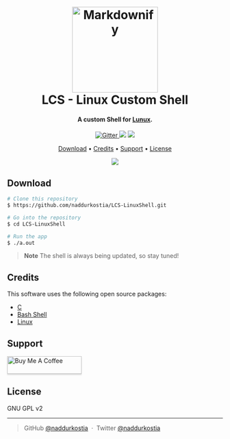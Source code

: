 
<h1 align="center">
  <br>
  <a href="http://www.amitmerchant.com/electron-markdownify"><img src="https://i.imgur.com/F02djtl.png" alt="Markdownify" width="200"></a>
  <br>
  LCS - Linux Custom Shell
  <br>
</h1>

<h4 align="center">A custom Shell for <a href="https://github.com/torvalds/linux" target="_blank">Lunux</a>.</h4>

<p align="center">
  <a href="https://en.wikipedia.org/wiki/The_C_Programming_Language">
    <img src="https://img.shields.io/badge/language-c-informational"
         alt="Gitter">
  </a>
      <img src="https://img.shields.io/badge/os-linux%20or%20unix-critical">
  </a>
  <a href="https://www.buymeacoffee.com/kostianaddur">
    <img src="https://img.shields.io/badge/$-donate-ff69b4.svg?maxAge=2592000&amp;style=flat">
  </a>
</p>

<p align="center">
  <a href="#download">Download</a> •
  <a href="#credits">Credits</a> •
   <a href="#support">Support</a> •
  <a href="#license">License</a>
</p>
<p align=center>
 <img src="https://i.imgur.com/pznBkme.png">
</p>

## Download

```bash
# Clone this repository
$ https://github.com/naddurkostia/LCS-LinuxShell.git

# Go into the repository
$ cd LCS-LinuxShell

# Run the app
$ ./a.out
```

> **Note**
> The shell is always being updated, so stay tuned! 

## Credits

This software uses the following open source packages:

- [С](https://en.wikipedia.org/wiki/C_(programming_language))
- [Bash Shell](https://www.gnu.org/software/bash/)
- [Linux](https://github.com/torvalds/linux)

## Support

<a href="https://www.buymeacoffee.com/kostianaddur" target="_blank"><img src="https://www.buymeacoffee.com/assets/img/custom_images/purple_img.png" alt="Buy Me A Coffee" style="height: 41px !important;width: 174px !important;box-shadow: 0px 3px 2px 0px rgba(190, 190, 190, 0.5) !important;-webkit-box-shadow: 0px 3px 2px 0px rgba(190, 190, 190, 0.5) !important;" ></a>

## License

GNU GPL v2

---

> GitHub [@naddurkostia](https://github.com/naddurkostia) &nbsp;&middot;&nbsp;
> Twitter [@naddurkostia](https://twitter.com/naddurkostia)

